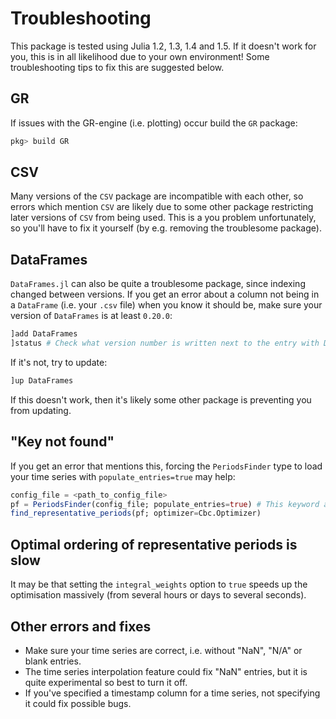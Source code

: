 # Troubleshooting

This package is tested using Julia 1.2, 1.3, 1.4 and 1.5. If it doesn't work for you, this is in all likelihood due to your own environment! Some troubleshooting tips to fix this are suggested below.

## GR

If issues with the GR-engine (i.e. plotting) occur build the `GR` package:

```julia
pkg> build GR
```

## CSV

Many versions of the `CSV` package are incompatible with each other, so errors which mention `CSV` are likely due to some other package restricting later versions of `CSV` from being used. This is a you problem unfortunately, so you'll have to fix it yourself (by e.g. removing the troublesome package).

## DataFrames

`DataFrames.jl` can also be quite a troublesome package, since indexing changed between versions. If you get an error about a column not being in a `DataFrame` (i.e. your `.csv` file) when you know it should be, make sure your version of `DataFrames` is at least `0.20.0`:

```julia
]add DataFrames
]status # Check what version number is written next to the entry with DataFrames
```

If it's not, try to update:

```julia
]up DataFrames
```

If this doesn't work, then it's likely some other package is preventing you from updating.

## "Key not found"

If you get an error that mentions this, forcing the `PeriodsFinder` type to load your time series with `populate_entries=true` may help:

```julia
config_file = <path_to_config_file>
pf = PeriodsFinder(config_file; populate_entries=true) # This keyword argument is the "key" (ha)
find_representative_periods(pf; optimizer=Cbc.Optimizer)
```

## Optimal ordering of representative periods is slow

It may be that setting the `integral_weights` option to `true` speeds up the optimisation massively (from several hours or days to several seconds).

## Other errors and fixes

* Make sure your time series are correct, i.e. without "NaN", "N/A" or blank entries.
* The time series interpolation feature could fix "NaN" entries, but it is quite experimental so best to turn it off.
* If you've specified a timestamp column for a time series, not specifying it could fix possible bugs.
